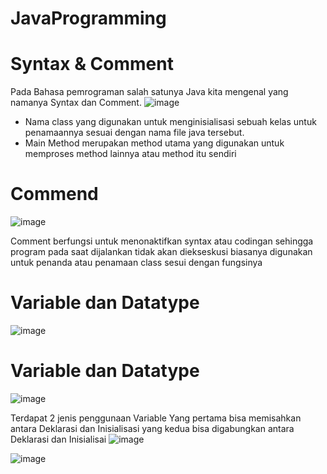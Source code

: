 # JavaProgramming
# Syntax & Comment
Pada Bahasa pemrograman salah satunya Java kita mengenal yang namanya Syntax dan Comment.
![image](https://github.com/user-attachments/assets/03a288e0-8408-4c7c-8150-55cf4a99aa60)

- Nama class yang digunakan untuk menginisialisasi sebuah kelas untuk penamaannya sesuai dengan nama file java tersebut.
- Main Method merupakan method utama yang digunakan untuk memproses method lainnya atau method itu sendiri
  
# Commend
![image](https://github.com/user-attachments/assets/595b6b2a-c2c2-4d9a-a727-08b9772611b9)

Comment berfungsi untuk menonaktifkan syntax atau codingan sehingga program pada saat dijalankan tidak akan diekseskusi biasanya digunakan untuk penanda atau penamaan class sesui dengan fungsinya

# Variable dan Datatype
![image](https://github.com/user-attachments/assets/ff42630e-6d7e-4756-87a0-e529a1f7dfcf)

# Variable dan Datatype 
![image](https://github.com/user-attachments/assets/685e4ec6-704d-4923-a4a1-d423bbe9c044)

Terdapat 2 jenis penggunaan Variable 
Yang pertama bisa memisahkan antara Deklarasi dan Inisialisasi yang kedua bisa digabungkan antara Deklarasi dan Inisialisai
![image](https://github.com/user-attachments/assets/58c44dca-cba6-4eed-984b-7e3ae5e707bc)

![image](https://github.com/user-attachments/assets/8a808acd-07ca-4a44-af08-1defcc5cd489)



